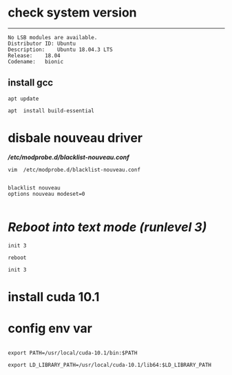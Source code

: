 
#  check system version

******


```
No LSB modules are available.
Distributor ID:	Ubuntu
Description:	Ubuntu 18.04.3 LTS
Release:	18.04
Codename:	bionic

```
##   install gcc

```
apt update 

apt  install build-essential
```


#  disbale nouveau driver

***/etc/modprobe.d/blacklist-nouveau.conf***

```
vim  /etc/modprobe.d/blacklist-nouveau.conf


blacklist nouveau
options nouveau modeset=0


```

# ***Reboot into text mode (runlevel 3)***

```
init 3

reboot

init 3

```
#  install cuda 10.1

#  config env var


```

export PATH=/usr/local/cuda-10.1/bin:$PATH

export LD_LIBRARY_PATH=/usr/local/cuda-10.1/lib64:$LD_LIBRARY_PATH


```






